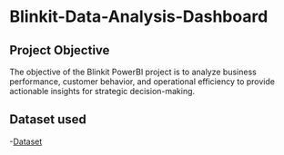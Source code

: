 # Blinkit-Data-Analysis-Dashboard
## Project Objective
The objective of the Blinkit PowerBI project is to analyze business performance, customer behavior, and operational efficiency to provide actionable insights for strategic decision-making.
## Dataset used
-<a href="https://github.com/thasnimnashim/Data-Analysis-Dashboard-for-Blinkit/blob/main/BlinkIT%20Grocery%20Data.xlsx" >Dataset</a>
